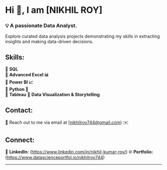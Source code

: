 # Hi 👋, I am [NIKHIL ROY]  

### 💡 A passionate Data Analyst.  

Explore curated data analysis projects demonstrating my skills in extracting insights and making data-driven decisions.  

## Skills:  
🔹 **SQL**  
🔹 **Advanced Excel 📊**  
🔹 **Power BI 📈**  
🔹 **Python 🐍**  
🔹 **Tableau** 
🔹 **Data Visualization & Storytelling**  

## Contact:  
📧 Reach out to me via email at [nikhilroy744@gmail.com) ✉️  

## Connect:  
🔗 **LinkedIn:** (https://www.linkedin.com/in/nikhil-kumar-roy/)
🌐 **Portfolio:** (https://www.datascienceportfol.io/nikhilroy744)  

---
